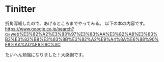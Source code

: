 Tinitter
========
折角写経したので、あげるところまでやってみる。
以下の本の内容です。
https://www.google.co.jp/search?q=web%E3%82%A2%E3%83%97%E3%83%AA%E3%82%A8%E3%83%B3%E3%82%B8%E3%83%8B%E3%82%A2%E9%A4%8A%E6%88%90%E8%AA%AD%E6%9C%AC

たいへん勉強になりました！大感謝です。
